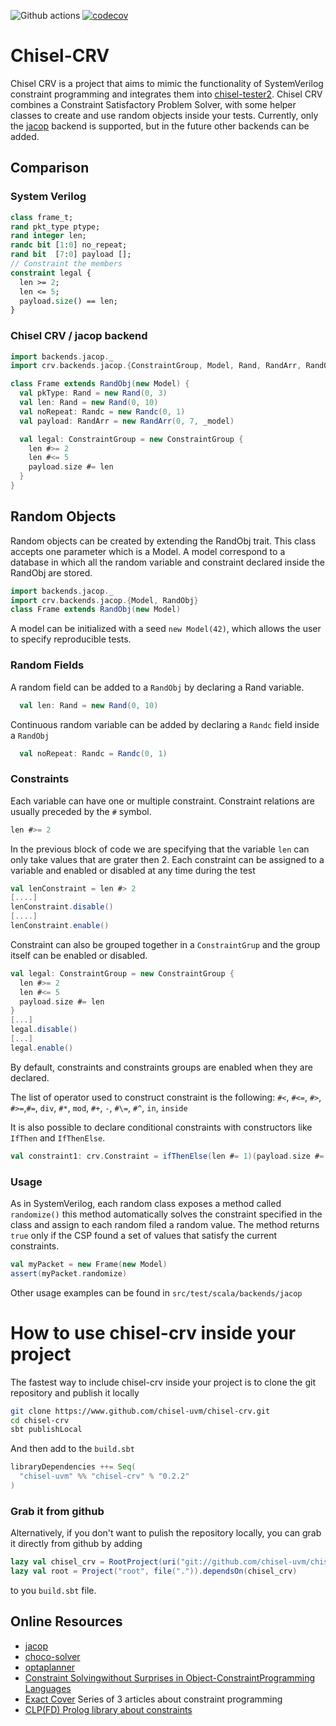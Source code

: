 
![Github actions](https://github.com/chisel-uvm/chisel-crv/workflows/Scala%20CI/badge.svg) [![codecov](https://codecov.io/gh/parzival3/chisel-crv/branch/develop/graph/badge.svg?token=1UWX7OCVTD)](https://codecov.io/gh/parzival3/chisel-crv)

# Chisel-CRV
Chisel CRV is a project that aims to mimic the functionality of SystemVerilog constraint programming and integrates them into [chisel-tester2](https://github.com/ucb-bar/chisel-testers2).
Chisel CRV combines a Constraint Satisfactory Problem Solver, with some helper classes to create and use random objects inside your tests.
Currently, only the [jacop](https://github.com/radsz/jacop) backend is supported, but in the future other backends can be added.  

## Comparison
### System Verilog

```systemverilog
class frame_t;
rand pkt_type ptype;
rand integer len;
randc bit [1:0] no_repeat;
rand bit  [7:0] payload [];
// Constraint the members
constraint legal {
  len >= 2;
  len <= 5;
  payload.size() == len;
}
```

### Chisel CRV / jacop backend
```scala
import backends.jacop._
import crv.backends.jacop.{ConstraintGroup, Model, Rand, RandArr, RandObj, Randc}

class Frame extends RandObj(new Model) {
  val pkType: Rand = new Rand(0, 3)
  val len: Rand = new Rand(0, 10)
  val noRepeat: Randc = new Randc(0, 1)
  val payload: RandArr = new RandArr(0, 7, _model)

  val legal: ConstraintGroup = new ConstraintGroup {
    len #>= 2
    len #<= 5
    payload.size #= len
  }
}
```

## Random Objects
Random objects can be created by extending the RandObj trait. This class accepts one parameter which is a Model. A model
correspond to a database in which all the random variable and constraint declared inside the RandObj are stored.
```scala
import backends.jacop._
import crv.backends.jacop.{Model, RandObj}
class Frame extends RandObj(new Model)
```
A model can be initialized with a seed `new Model(42)`, which allows the user to specify reproducible tests.

### Random Fields
A random field can be added to a `RandObj` by declaring a Rand variable.
```scala
  val len: Rand = new Rand(0, 10)
```

Continuous random variable can be added by declaring a `Randc` field inside a `RandObj`
```scala
  val noRepeat: Randc = Randc(0, 1)
```

### Constraints
Each variable can have one or multiple constraint. Constraint relations are usually preceded by the `#` symbol.
```scala
len #>= 2
```
In the previous block of code we are specifying that the variable `len` can only take values that are grater then 2. 
Each constraint can be assigned to a variable and  enabled or disabled at any time during the test
```scala
val lenConstraint = len #> 2
[....]
lenConstraint.disable()
[....]
lenConstraint.enable()
```

Constraint can also be grouped together in a `ConstraintGrup` and the group itself can be enabled or disabled.

```scala
val legal: ConstraintGroup = new ConstraintGroup {
  len #>= 2
  len #<= 5
  payload.size #= len
}
[...]
legal.disable()
[...]
legal.enable()
```

By default, constraints and constraints groups are enabled when they are declared. 


The list of operator used to construct constraint is the following:
`#<`, `#<=`, `#>`, `#>=`,`#=`, `div`, `#*`, `mod`, `#+`, `-`, `#\=`, `#^`, `in`, `inside`

It is also possible to declare conditional constraints with constructors like `IfThen` and `IfThenElse`.
```scala
val constraint1: crv.Constraint = ifThenElse(len #= 1)(payload.size #= 3)(payload.size #= 10)
```

### Usage
As in SystemVerilog, each random class exposes a method called `randomize()` this method automatically solves the
constraint specified in the class and assign to each random filed a random value. The method returns `true`  only if the
CSP found a set of values that satisfy the current constraints.
```scala
val myPacket = new Frame(new Model)
assert(myPacket.randomize)
```

Other usage examples can be found in `src/test/scala/backends/jacop`

# How to use chisel-crv inside your project
The fastest way to include chisel-crv inside your project is to clone the git repository and publish it locally
```bash
git clone https://www.github.com/chisel-uvm/chisel-crv.git
cd chisel-crv
sbt publishLocal
```
And then add to the `build.sbt`
```sbt
libraryDependencies ++= Seq(
  "chisel-uvm" %% "chisel-crv" % "0.2.2"
)
```
### Grab it from github
Alternatively, if you don't want to pulish the repository locally, you can grab it directly from github by adding
```sbt
lazy val chisel_crv = RootProject(uri("git://github.com/chisel-uvm/chisel-crv.git"))
lazy val root = Project("root", file(".")).dependsOn(chisel_crv)
```
to you `build.sbt` file.
## Online Resources
- [jacop](https://github.com/radsz/jacop)
- [choco-solver](https://github.com/chocoteam/choco-solver)
- [optaplanner](https://github.com/kiegroup/optaplanner) 
- [Constraint Solvingwithout Surprises in Object-ConstraintProgramming Languages](http://www.vpri.org/pdf/tr2015002_oopsla15_babelsberg.pdf)
- [Exact Cover](https://garethrees.org/2015/11/17/exact-cover/) Series of 3 articles about constraint programming
- [CLP(FD) Prolog library about constraints](http://www.pathwayslms.com/swipltuts/clpfd/clpfd.html) 

